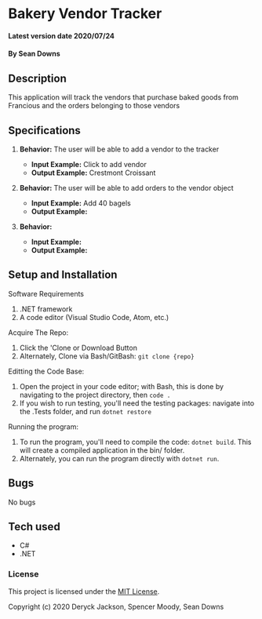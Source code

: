 # Bakery Vendor Tracker

#### Latest version date 2020/07/24

#### By Sean Downs

## Description
This application will track the vendors that purchase baked goods from Francious and the orders belonging to those vendors

## Specifications

1. **Behavior:** The user will be able to add a vendor to the tracker
    * **Input Example:** Click to add vendor
    * **Output Example:** Crestmont Croissant

2. **Behavior:** The user will be able to add orders to the vendor object
    * **Input Example:** Add 40 bagels
    * **Output Example:** 

3. **Behavior:**
    * **Input Example:**
    * **Output Example:**

## Setup and Installation

Software Requirements
1. .NET framework
2. A code editor (Visual Studio Code, Atom, etc.)

Acquire The Repo:
1. Click the 'Clone or Download Button
2. Alternately, Clone via Bash/GitBash: `git clone {repo}`

Editting the Code Base:
1. Open the project in your code editor; with Bash, this is done by navigating to the project directory, then `code .`
2. If you wish to run testing, you'll need the testing packages: navigate into the .Tests folder, and run `dotnet restore`

Running the program:
1. To run the program, you'll need to compile the code: `dotnet build`. This will create a compiled application in the bin/ folder.
2. Alternately, you can run the program directly with `dotnet run`.

## Bugs

No bugs

## Tech used

* C#
* .NET

### License

This project is licensed under the [MIT License](https://opensource.org/licenses/MIT).

Copyright (c) 2020 Deryck Jackson, Spencer Moody, Sean Downs
